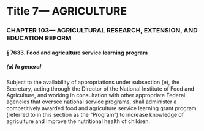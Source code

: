 
# Title 7— AGRICULTURE
### CHAPTER 103— AGRICULTURAL RESEARCH, EXTENSION, AND EDUCATION REFORM
#### § 7633. Food and agriculture service learning program
##### (a) In general

Subject to the availability of appropriations under subsection (e), the Secretary, acting through the Director of the National Institute of Food and Agriculture, and working in consultation with other appropriate Federal agencies that oversee national service programs, shall administer a competitively awarded food and agriculture service learning grant program (referred to in this section as the “Program”) to increase knowledge of agriculture and improve the nutritional health of children.
